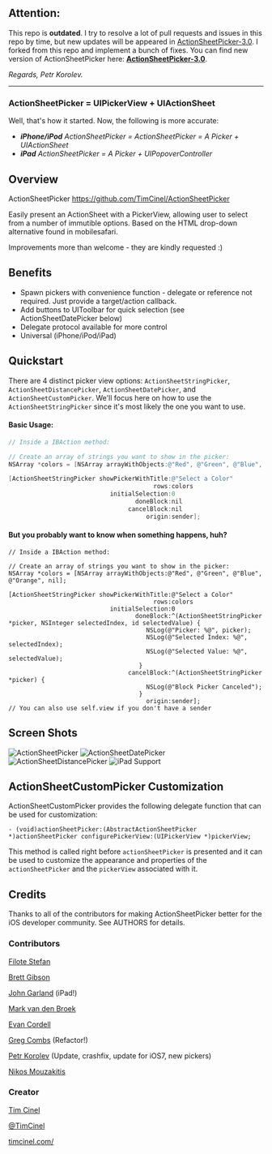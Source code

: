 ## Attention:

This repo is **outdated**.
I try to resolve a lot of pull requests and issues in this repo by time, but new updates will be appeared in [ActionSheetPicker-3.0](https://github.com/skywinder/ActionSheetPicker-3.0).
I forked from this repo and implement a bunch of fixes.
You can find new version of ActionSheetPicker here: [**ActionSheetPicker-3.0**](https://github.com/skywinder/ActionSheetPicker-3.0).

*Regards,*
*Petr Korolev.*

---

### ActionSheetPicker = UIPickerView + UIActionSheet ###

Well, that's how it started. Now, the following is more accurate:

 * _**iPhone/iPod** ActionSheetPicker = ActionSheetPicker = A Picker + UIActionSheet_
 * _**iPad** ActionSheetPicker = A Picker + UIPopoverController_


## Overview ##
ActionSheetPicker
https://github.com/TimCinel/ActionSheetPicker

Easily present an ActionSheet with a PickerView, allowing user to select from a number of immutible options. Based on the HTML drop-down alternative found in mobilesafari.

Improvements more than welcome - they are kindly requested :)


## Benefits ##

 * Spawn pickers with convenience function - delegate or reference
   not required. Just provide a target/action callback.
 * Add buttons to UIToolbar for quick selection (see ActionSheetDatePicker below)
 * Delegate protocol available for more control
 * Universal (iPhone/iPod/iPad)

## Quickstart ##

There are 4 distinct picker view options: `ActionSheetStringPicker`, `ActionSheetDistancePicker`, `ActionSheetDatePicker`, and `ActionSheetCustomPicker`. We'll focus here on how to use the `ActionSheetStringPicker` since it's most likely the one you want to use.

#### Basic Usage:

```objective-c
// Inside a IBAction method:

// Create an array of strings you want to show in the picker:
NSArray *colors = [NSArray arrayWithObjects:@"Red", @"Green", @"Blue", @"Orange", nil];

[ActionSheetStringPicker showPickerWithTitle:@"Select a Color"
                                        rows:colors
                            initialSelection:0
                                   doneBlock:nil
                                 cancelBlock:nil
                                      origin:sender];
```

#### But you probably want to know when something happens, huh?

```obj-c
// Inside a IBAction method:

// Create an array of strings you want to show in the picker:
NSArray *colors = [NSArray arrayWithObjects:@"Red", @"Green", @"Blue", @"Orange", nil];

[ActionSheetStringPicker showPickerWithTitle:@"Select a Color"
                                        rows:colors
                            initialSelection:0
                                   doneBlock:^(ActionSheetStringPicker *picker, NSInteger selectedIndex, id selectedValue) {
                                      NSLog(@"Picker: %@", picker);
                                      NSLog(@"Selected Index: %@", selectedIndex);
                                      NSLog(@"Selected Value: %@", selectedValue);
                                    }
                                 cancelBlock:^(ActionSheetStringPicker *picker) {
                                      NSLog(@"Block Picker Canceled");
                                    }
                                      origin:sender];
// You can also use self.view if you don't have a sender
```

## Screen Shots ##

![ActionSheetPicker](Screenshots/string.png "ActionSheetPicker")
![ActionSheetDatePicker](Screenshots/date.png "ActionSheetDatePicker")
![ActionSheetDistancePicker](Screenshots/distance.png "ActionSheetDistancePicker")
![iPad Support](Screenshots/ipad.png "iPad Support")

## ActionSheetCustomPicker Customization

ActionSheetCustomPicker provides the following delegate function that can be used for customization:

```obj-c
- (void)actionSheetPicker:(AbstractActionSheetPicker *)actionSheetPicker configurePickerView:(UIPickerView *)pickerView;
```
This method is called right before `actionSheetPicker` is presented and it can be used to customize the appearance and properties of the `actionSheetPicker` and the `pickerView` associated with it.

## Credits ##

Thanks to all of the contributors for making ActionSheetPicker better for the iOS developer community. See AUTHORS for details.


### Contributors ###

[Filote Stefan](http://github.com/sfilo)

[Brett Gibson](http://github.com/brettg)

[John Garland](http://github.com/johnnyg) (iPad!)

[Mark van den Broek](http://github.com/heyhoo)

[Evan Cordell](http://github.com/ecordell)

[Greg Combs](http://github.com/grgcombs) (Refactor!)

[Petr Korolev](http://github.com/skywinder) (Update, crashfix, update for iOS7, new pickers)

[Nikos Mouzakitis](http://github.com/NikDude)

### Creator ###

[Tim Cinel](http://github.com/TimCinel)

[@TimCinel](http://twitter.com/TimCinel)

[timcinel.com/](http://www.timcinel.com/)
